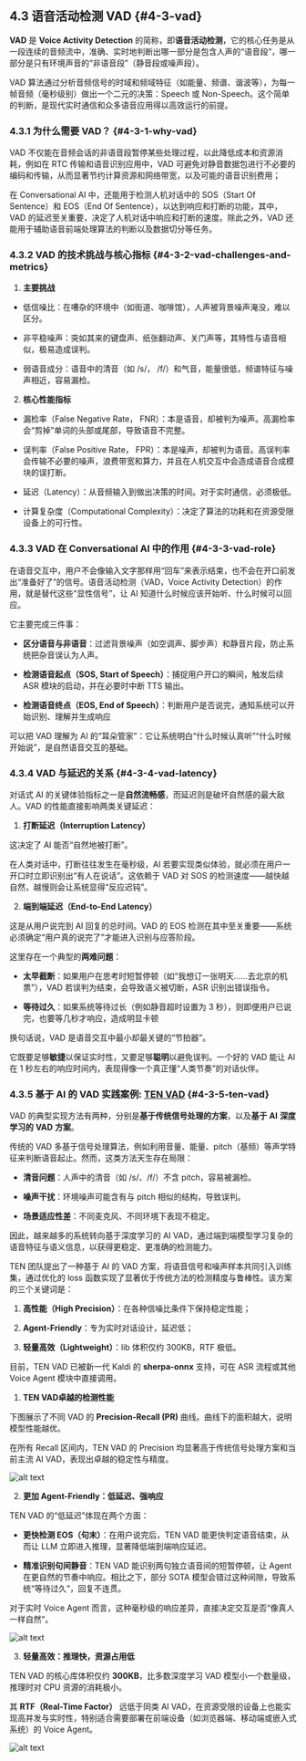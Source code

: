 ## 4.3 语音活动检测 VAD {#4-3-vad}
**VAD** 是 **Voice Activity Detection** 的简称，即**语音活动检测**，它的核心任务是从一段连续的音频流中，准确、实时地判断出哪一部分是包含人声的“语音段”，哪一部分是只有环境声音的“非语音段”（静音段或噪声段）。

VAD 算法通过分析音频信号的时域和频域特征（如能量、频谱、谐波等），为每一帧音频（毫秒级别）做出一个二元的决策：Speech 或 Non-Speech。这个简单的判断，是现代实时通信和众多语音应用得以高效运行的前提。

### 4.3.1 为什么需要 VAD？ {#4-3-1-why-vad}
    

VAD 不仅能在音频会话的非语音段暂停某些处理过程，以此降低成本和资源消耗，例如在 RTC 传输和语音识别应用中，VAD 可避免对静音数据包进行不必要的编码和传输，从而显著节约计算资源和网络带宽，以及可能的语音识别费用；

在 Conversational AI 中，还能用于检测人机对话中的 SOS（Start Of Sentence）和 EOS（End Of Sentence），以达到响应和打断的功能，其中，VAD 的延迟至关重要，决定了人机对话中响应和打断的速度。除此之外，VAD 还能用于辅助语音前端处理算法的判断以及数据切分等任务。

### 4.3.2 VAD 的技术挑战与核心指标 {#4-3-2-vad-challenges-and-metrics}
    

1. **主要挑战**
    

- 低信噪比：在嘈杂的环境中（如街道、咖啡馆），人声被背景噪声淹没，难以区分。
    
- 非平稳噪声：突如其来的键盘声、纸张翻动声、关门声等，其特性与语音相似，极易造成误判。
    
- 弱语音成分：语音中的清音（如 /s/， /f/）和气音，能量很低，频谱特征与噪声相近，容易漏检。
    

2. **核心性能指标**
    

- 漏检率（False Negative Rate， FNR）：本是语音，却被判为噪声。高漏检率会“剪掉”单词的头部或尾部，导致语音不完整。
    
- 误判率（False Positive Rate， FPR）：本是噪声，却被判为语音。高误判率会传输不必要的噪声，浪费带宽和算力，并且在人机交互中会造成语音合成模块的误打断。
    
- 延迟（Latency）：从音频输入到做出决策的时间。对于实时通信，必须极低。
    
- 计算复杂度（Computational Complexity）：决定了算法的功耗和在资源受限设备上的可行性。
    

### 4.3.3 VAD 在 Conversational AI 中的作用 {#4-3-3-vad-role}
    

在语音交互中，用户不会像输入文字那样用“回车”来表示结束，也不会在开口前发出“准备好了”的信号。语音活动检测（VAD，Voice Activity Detection）的作用，就是替代这些“显性信号”，让 AI 知道什么时候应该开始听、什么时候可以回应。

它主要完成三件事：

- **区分语音与非语音**：过滤背景噪声（如空调声、脚步声）和静音片段，防止系统把杂音误认为人声。
    
- **检测语音起点（SOS, Start of Speech）**：捕捉用户开口的瞬间，触发后续 ASR 模块的启动，并在必要时中断 TTS 输出。
    
- **检测语音终点（EOS, End of Speech）**：判断用户是否说完，通知系统可以开始识别、理解并生成响应
    

可以把 VAD 理解为 AI 的“耳朵管家”：它让系统明白“什么时候认真听”“什么时候开始说”，是自然语音交互的基础。

### 4.3.4 VAD 与延迟的关系  {#4-3-4-vad-latency}
    

对话式 AI 的关键体验指标之一是**自然流畅感**，而延迟则是破坏自然感的最大敌人。VAD 的性能直接影响两类关键延迟：

1. **打断延迟（Interruption Latency）**
    

这决定了 AI 能否“自然地被打断”。

在人类对话中，打断往往发生在毫秒级，AI 若要实现类似体验，就必须在用户一开口时立即识别出“有人在说话”。这依赖于 VAD 对 SOS 的检测速度——越快越自然，越慢则会让系统显得“反应迟钝”。

2. **端到端延迟（End-to-End Latency）**
    

这是从用户说完到 AI 回复的总时间。VAD 的 EOS 检测在其中至关重要——系统必须确定“用户真的说完了”才能进入识别与应答阶段。

这里存在一个典型的**两难问题**：

- **太早截断**：如果用户在思考时短暂停顿（如“我想订一张明天……去北京的机票”），VAD 若误判为结束，会导致语义被切断，ASR 识别出错误指令。
    
- **等待过久**：如果系统等待过长（例如静音超时设置为 3 秒），则即便用户已说完，也要等几秒才响应，造成明显卡顿
    

换句话说，VAD 是语音交互中最小却最关键的“节拍器”。

它既要足够**敏捷**以保证实时性，又要足够**聪明**以避免误判。一个好的 VAD 能让 AI 在 1 秒左右的响应时间内，表现得像一个真正懂“人类节奏”的对话伙伴。

### 4.3.5 基于 AI 的 VAD 实践案例: [TEN VAD](https://github.com/TEN-framework/ten-vad) {#4-3-5-ten-vad}

VAD 的典型实现方法有两种，分别是**基于传统信号处理的方案**，以及**基于** **AI** **深度学习的** **VAD** **方案**。

传统的 VAD 多基于信号处理算法，例如利用音量、能量、pitch（基频）等声学特征来判断语音起止。然而，这类方法天生存在局限：

- **清音问题**：人声中的清音（如 /s/、/f/）不含 pitch，容易被漏检。
    
- **噪声干扰**：环境噪声可能含有与 pitch 相似的结构，导致误判。
    
- **场景适应性差**：不同麦克风、不同环境下表现不稳定。
    

因此，越来越多的系统转向基于深度学习的 AI VAD，通过端到端模型学习复杂的语音特征与语义信息，以获得更稳定、更准确的检测能力。

TEN 团队提出了一种基于 AI 的 VAD 方案，将语音信号和噪声样本共同引入训练集，通过优化的 loss 函数实现了显著优于传统方法的检测精度与鲁棒性。该方案的三个关键词是：

1. **高性能（High Precision）**：在各种信噪比条件下保持稳定性能；
    
2. **Agent-Friendly**：专为实时对话设计，延迟低；
    
3. **轻量高效（Lightweight）**：lib 体积仅约 300KB，RTF 极低。
    

目前，TEN VAD 已被新一代 Kaldi 的 **sherpa-onnx** 支持，可在 ASR 流程或其他 Voice Agent 模块中直接调用。

1. **TEN VAD卓越的检测性能**
    

下图展示了不同 VAD 的 **Precision-Recall (PR)** 曲线。曲线下的面积越大，说明模型性能越优。

在所有 Recall 区间内，TEN VAD 的 Precision 均显著高于传统信号处理方案和当前主流 AI VAD，表现出卓越的稳定性与精度。

![alt text](/image/435-1.png)

2. **更加 Agent-Friendly：低延迟、强响应**
    

TEN VAD 的“低延迟”体现在两个方面：

- **更快检测 EOS（句末）**：在用户说完后，TEN VAD 能更快判定语音结束，从而让 LLM 立即进入推理，显著降低端到端响应延迟。
    
- **精准识别句间静音**：TEN VAD 能识别两句独立语音间的短暂停顿，让 Agent 在更自然的节奏中响应。相比之下，部分 SOTA 模型会错过这种间隙，导致系统“等待过久”，回复不连贯。
    

对于实时 Voice Agent 而言，这种毫秒级的响应差异，直接决定交互是否“像真人一样自然”。

![alt text](/image/435-2.png)

3. **轻量高效：推理快，资源占用低**
    

TEN VAD 的核心库体积仅约 **300KB**，比多数深度学习 VAD 模型小一个数量级，推理时对 CPU 资源的消耗极小。

其 **RTF（Real-Time Factor）** 远低于同类 AI VAD，在资源受限的设备上也能实现高并发与实时性，特别适合需要部署在前端设备（如浏览器端、移动端或嵌入式系统）的 Voice Agent。

![alt text](/image/435-3.png)